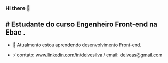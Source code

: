 ### Hi there 👋
## # Estudante  do curso Engenheiro Front-end na Ebac .

- 🌱 Atualmento estou aprendendo desenvolvimento Front-end.

- ⚡ contato: www.linkedin.com/in/deivesilva /  email: deiveas@gmail.com
